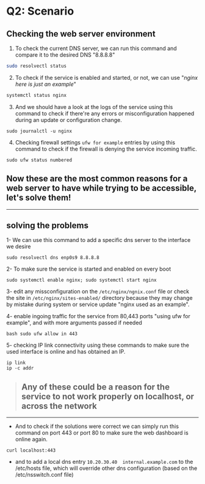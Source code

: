 # Q2: Scenario

## Checking the web server environment
1. To check the current DNS server, we can run this command and compare it to the desired DNS "8.8.8.8"
```bash
sudo resolvectl status
```


2. To check if the service is enabled and started, or not, we can use "*nginx here is just an example*"
```bash
systemctl status nginx
```
 

3. And we should have a look at the logs of the service using this command to check if there're any errors or misconfiguration happened during an update or configuration change.
```
sudo journalctl -u nginx
```
 

4. Checking firewall settings `ufw for example` entries by using this command to check if the firewall is denying the service incoming traffic.
``` 
sudo ufw status numbered
``` 

## Now these are the most common reasons for a web server to have while trying to be accessible, let's solve them! 
---

## solving the problems
1- We can use this command to add a specific dns server to the interface we desire
```
sudo resolvectl dns enp0s9 8.8.8.8
``` 

2- To make sure the service is started and enabled on every boot
```
sudo systemctl enable nginx; sudo systemctl start nginx
```

3- edit any missconfiguration on the ```/etc/nginx/ngnix.conf``` file or check the site in ```/etc/nginx/sites-enabled/``` directory because they may change by mistake during system or service update "nginx used as an example".

4- enable ingoing traffic for the service from 80,443 ports "using ufw for example", and with more arguments passed if needed
```
bash sudo ufw allow in 443
```  

5- checking IP link connectivity using these commands to make sure the used interface is online and has obtained an IP.
```
ip link
ip -c addr
```


> ##  Any of these could be a reason for the service to not work properly on localhost, or across the network
---

- And to check if the solutions were correct we can simply run this command on port 443 or port 80 to make sure the web dashboard is online again.
```
curl localhost:443
```

- and to add a local dns entry `10.20.30.40  internal.example.com` to the /etc/hosts file, which will override other dns configuration (based on the /etc/nsswitch.conf file)
